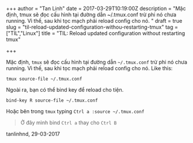 +++
author = "Tan Linh"
date = 2017-03-29T10:19:00Z
description = "Mặc định, tmux sẽ đọc cấu hình tại đường dẫn ~/.tmux.conf trừ phi nó chưa running. Vì thế, sau khi tọc mạch phải reload config cho nó. "
draft = true
slug = "til-reload-updated-configuration-withou-restarting-tmux"
tag = ["TIL","Linux"]
title = "TIL: Reload updated configuration without restarting tmux"

+++

Mặc định, `tmux` sẽ đọc cấu hình tại đường dẫn `~/.tmux.conf` trừ phi nó chưa running. Vì thế, sau khi tọc mạch phải reload config cho nó. 
Like this:
```shell
tmux source-file ~/.tmux.conf
```

Ngoài ra, bạn có thể bind key để reload cho tiện.

```shell
bind-key R source-file ~/.tmux.conf
```

Hoặc bên trong `tmux` typing `Ctrl a :source ~/.tmux.conf`

> Ở đây mình bind `Ctrl a` thay cho `Ctrl B`

tanlinhnd, 29-03-2017
